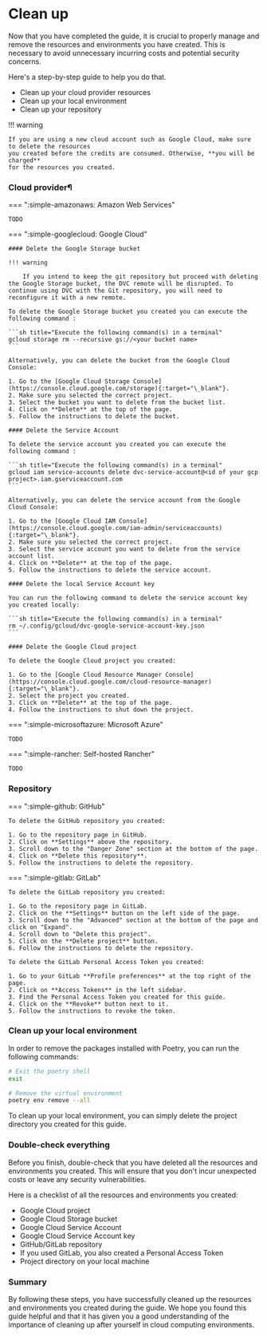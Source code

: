 # Clean up

Now that you have completed the guide, it is crucial to properly manage and remove
the resources and environments you have created. This is necessary to avoid
unnecessary incurring costs and potential security concerns.

Here's a step-by-step guide to help you do that.

- Clean up your cloud provider resources
- Clean up your local environment
- Clean up your repository

!!! warning

    If you are using a new cloud account such as Google Cloud, make sure to delete the resources
    you created before the credits are consumed. Otherwise, **you will be charged**
    for the resources you created.

### Cloud provider¶

=== ":simple-amazonaws: Amazon Web Services"

    TODO

=== ":simple-googlecloud: Google Cloud"

    #### Delete the Google Storage bucket

    !!! warning

        If you intend to keep the git repository but proceed with deleting the Google Storage bucket, the DVC remote will be disrupted. To continue using DVC with the Git repository, you will need to reconfigure it with a new remote.

    To delete the Google Storage bucket you created you can execute the following command :

    ```sh title="Execute the following command(s) in a terminal"
    gcloud storage rm --recursive gs://<your bucket name>
    ```

    Alternatively, you can delete the bucket from the Google Cloud Console:

    1. Go to the [Google Cloud Storage Console](https://console.cloud.google.com/storage){:target="\_blank"}.
    2. Make sure you selected the correct project.
    3. Select the bucket you want to delete from the bucket list.
    4. Click on **Delete** at the top of the page.
    5. Follow the instructions to delete the bucket.

    #### Delete the Service Account

    To delete the service account you created you can execute the following command :

    ```sh title="Execute the following command(s) in a terminal"
    gcloud iam service-accounts delete dvc-service-account@<id of your gcp project>.iam.gserviceaccount.com
    ```

    Alternatively, you can delete the service account from the Google Cloud Console:

    1. Go to the [Google Cloud IAM Console](https://console.cloud.google.com/iam-admin/serviceaccounts){:target="\_blank"}.
    2. Make sure you selected the correct project.
    3. Select the service account you want to delete from the service account list.
    4. Click on **Delete** at the top of the page.
    5. Follow the instructions to delete the service account.

    #### Delete the local Service Account key

    You can run the following command to delete the service account key you created locally:

    ```sh title="Execute the following command(s) in a terminal"
    rm ~/.config/gcloud/dvc-google-service-account-key.json
    ```

    #### Delete the Google Cloud project

    To delete the Google Cloud project you created:

    1. Go to the [Google Cloud Resource Manager Console](https://console.cloud.google.com/cloud-resource-manager){:target="\_blank"}.
    2. Select the project you created.
    3. Click on **Delete** at the top of the page.
    4. Follow the instructions to shut down the project.

=== ":simple-microsoftazure: Microsoft Azure"

    TODO

=== ":simple-rancher: Self-hosted Rancher"

    TODO

### Repository

=== ":simple-github: GitHub"

    To delete the GitHub repository you created:
    
    1. Go to the repository page in GitHub.
    2. Click on **Settings** above the repository.
    3. Scroll down to the "Danger Zone" section at the bottom of the page.
    4. Click on **Delete this repository**.
    5. Follow the instructions to delete the repository.

=== ":simple-gitlab: GitLab"

    To delete the GitLab repository you created:
    
    1. Go to the repository page in GitLab.
    2. Click on the **Settings** button on the left side of the page.
    3. Scroll down to the "Advanced" section at the bottom of the page and click on "Expand".
    4. Scroll down to "Delete this project".
    5. Click on the **Delete project** button.
    6. Follow the instructions to delete the repository.
    
    To delete the GitLab Personal Access Token you created:
    
    1. Go to your GitLab **Profile preferences** at the top right of the page.
    2. Click on **Access Tokens** in the left sidebar.
    3. Find the Personal Access Token you created for this guide.
    4. Click on the **Revoke** button next to it.
    5. Follow the instructions to revoke the token.

### Clean up your local environment

In order to remove the packages installed with Poetry, you can run the following commands:

```sh title="Execute the following command(s) in a terminal"
# Exit the poetry shell
exit

# Remove the virtual environment
poetry env remove --all
```

To clean up your local environment, you can simply delete the project directory you created for this guide.

### Double-check everything

Before you finish, double-check that you have deleted all the resources and environments you created. This will ensure that you don't incur unexpected costs or leave any security vulnerabilities.

Here is a checklist of all the resources and environments you created:

- Google Cloud project
- Google Cloud Storage bucket
- Google Cloud Service Account
- Google Cloud Service Account key
- GitHub/GitLab repository
- If you used GitLab, you also created a Personal Access Token
- Project directory on your local machine

### Summary

By following these steps, you have successfully cleaned up the resources and environments you created during the guide. We hope you found this guide helpful and that it has given you a good understanding of the importance of cleaning up after yourself in cloud computing environments.
